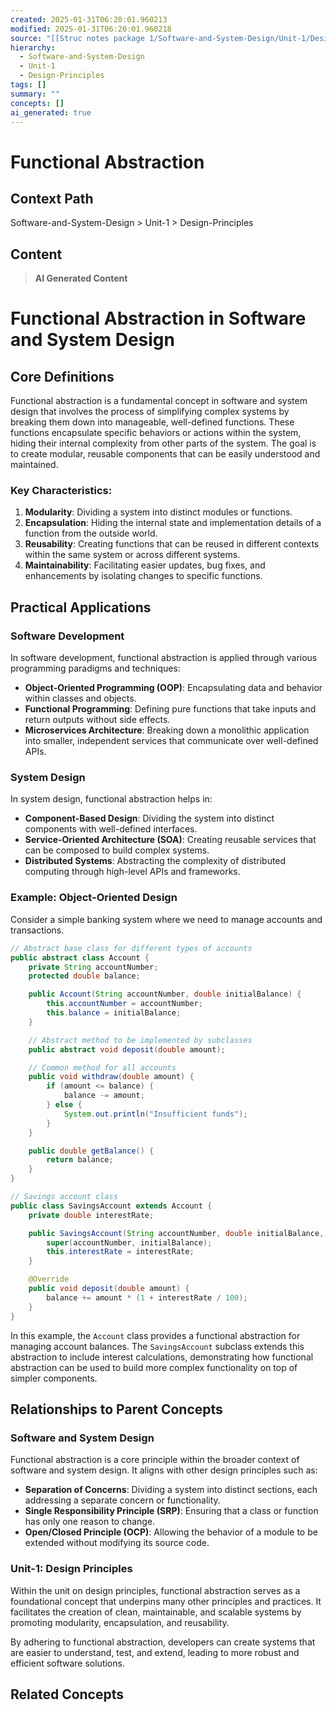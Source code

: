```yaml
---
created: 2025-01-31T06:20:01.960213
modified: 2025-01-31T06:20:01.960218
source: "[[Struc notes package 1/Software-and-System-Design/Unit-1/Design-Principles/Abstraction/Abstraction]]"
hierarchy:
  - Software-and-System-Design
  - Unit-1
  - Design-Principles
tags: []
summary: ""
concepts: []
ai_generated: true
---
```


# Functional Abstraction

## Context Path
Software-and-System-Design > Unit-1 > Design-Principles

## Content
> **AI Generated Content**
 # Functional Abstraction in Software and System Design

## Core Definitions

Functional abstraction is a fundamental concept in software and system design that involves the process of simplifying complex systems by breaking them down into manageable, well-defined functions. These functions encapsulate specific behaviors or actions within the system, hiding their internal complexity from other parts of the system. The goal is to create modular, reusable components that can be easily understood and maintained.

### Key Characteristics:
1. **Modularity**: Dividing a system into distinct modules or functions.
2. **Encapsulation**: Hiding the internal state and implementation details of a function from the outside world.
3. **Reusability**: Creating functions that can be reused in different contexts within the same system or across different systems.
4. **Maintainability**: Facilitating easier updates, bug fixes, and enhancements by isolating changes to specific functions.

## Practical Applications

### Software Development
In software development, functional abstraction is applied through various programming paradigms and techniques:
- **Object-Oriented Programming (OOP)**: Encapsulating data and behavior within classes and objects.
- **Functional Programming**: Defining pure functions that take inputs and return outputs without side effects.
- **Microservices Architecture**: Breaking down a monolithic application into smaller, independent services that communicate over well-defined APIs.

### System Design
In system design, functional abstraction helps in:
- **Component-Based Design**: Dividing the system into distinct components with well-defined interfaces.
- **Service-Oriented Architecture (SOA)**: Creating reusable services that can be composed to build complex systems.
- **Distributed Systems**: Abstracting the complexity of distributed computing through high-level APIs and frameworks.

### Example: Object-Oriented Design
Consider a simple banking system where we need to manage accounts and transactions.

```java
// Abstract base class for different types of accounts
public abstract class Account {
    private String accountNumber;
    protected double balance;

    public Account(String accountNumber, double initialBalance) {
        this.accountNumber = accountNumber;
        this.balance = initialBalance;
    }

    // Abstract method to be implemented by subclasses
    public abstract void deposit(double amount);

    // Common method for all accounts
    public void withdraw(double amount) {
        if (amount <= balance) {
            balance -= amount;
        } else {
            System.out.println("Insufficient funds");
        }
    }

    public double getBalance() {
        return balance;
    }
}

// Savings account class
public class SavingsAccount extends Account {
    private double interestRate;

    public SavingsAccount(String accountNumber, double initialBalance, double interestRate) {
        super(accountNumber, initialBalance);
        this.interestRate = interestRate;
    }

    @Override
    public void deposit(double amount) {
        balance += amount * (1 + interestRate / 100);
    }
}
```

In this example, the `Account` class provides a functional abstraction for managing account balances. The `SavingsAccount` subclass extends this abstraction to include interest calculations, demonstrating how functional abstraction can be used to build more complex functionality on top of simpler components.

## Relationships to Parent Concepts

### Software and System Design
Functional abstraction is a core principle within the broader context of software and system design. It aligns with other design principles such as:
- **Separation of Concerns**: Dividing a system into distinct sections, each addressing a separate concern or functionality.
- **Single Responsibility Principle (SRP)**: Ensuring that a class or function has only one reason to change.
- **Open/Closed Principle (OCP)**: Allowing the behavior of a module to be extended without modifying its source code.

### Unit-1: Design Principles
Within the unit on design principles, functional abstraction serves as a foundational concept that underpins many other principles and practices. It facilitates the creation of clean, maintainable, and scalable systems by promoting modularity, encapsulation, and reusability.

By adhering to functional abstraction, developers can create systems that are easier to understand, test, and extend, leading to more robust and efficient software solutions.

## Related Concepts
